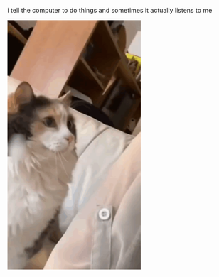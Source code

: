 i tell the computer to do things and sometimes it actually listens to me
<!--START_SECTION:update_image-->
<img src=https://raw.githubusercontent.com/sneakykestrel/sneakykestrel/main/.github/images/bonk.gif height="" width="300" align=left alt=kitty />
<!--END_SECTION:update_image-->

